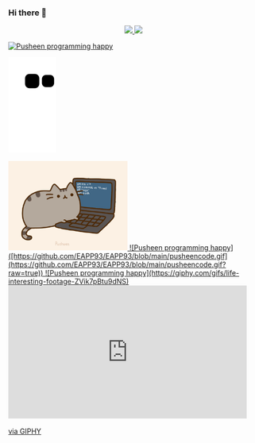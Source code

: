 ### Hi there 👋

<div align="center">
  <a href="https://github.com/EAPP93">
  <img height="180em" src="https://github-readme-stats.vercel.app/api?username=EAPP93&show_icons=true&theme=radical&include_all_commits=true&count_private=true"/>
  <img height="180em" src="https://github-readme-stats.vercel.app/api/top-langs/?username=EAPP93&layout=compact&langs_count=7&theme=radical"/>
</div>

![Pusheen programming happy](https://i.ibb.co/92FHL4d/pusheencode.gif)
  
![Snake animation](https://github.com/rafaballerini/rafaballerini/blob/output/github-contribution-grid-snake.svg)
  

<img height="180em" src="https://github.com/EAPP93/EAPP93/blob/main/pusheencode.gif" />  
![Pusheen programming happy]([https://github.com/EAPP93/EAPP93/blob/main/pusheencode.gif](https://github.com/EAPP93/EAPP93/blob/main/pusheencode.gif?raw=true))
 ![Pusheen programming happy](https://giphy.com/gifs/life-interesting-footage-ZVik7pBtu9dNS)
  
  <iframe src="https://giphy.com/embed/ZVik7pBtu9dNS" width="480" height="268" frameBorder="0" class="giphy-embed" allowFullScreen></iframe><p><a href="https://giphy.com/gifs/life-interesting-footage-ZVik7pBtu9dNS">via GIPHY</a></p>
  
<!--**EAPP93/EAPP93** is a ✨ _special_ ✨ repository because its `README.md` (this file) appears on your GitHub profile.

Here are some ideas to get you started:

- 🔭 I’m currently working on ...
- 🌱 I’m currently learning ...
- 👯 I’m looking to collaborate on ...
- 🤔 I’m looking for help with ...
- 💬 Ask me about ...
- 📫 How to reach me: ...
- 😄 Pronouns: ...
- ⚡ Fun fact: ...
-->
